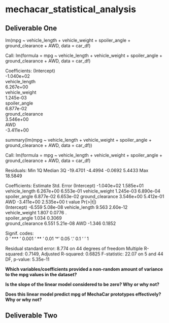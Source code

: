 # mechacar_statistical_analysis

## Deliverable One 

lm(mpg ~ vehicle_length + vehicle_weight + spoiler_angle + ground_clearance + AWD, data = car_df)

Call:
lm(formula = mpg ~ vehicle_length + vehicle_weight + spoiler_angle + 
    ground_clearance + AWD, data = car_df)

Coefficients:
     (Intercept)  
      -1.040e+02  
  vehicle_length  
       6.267e+00  
  vehicle_weight  
       1.245e-03  
   spoiler_angle  
       6.877e-02  
ground_clearance  
       3.546e+00  
             AWD  
      -3.411e+00  


summary(lm(mpg ~ vehicle_length + vehicle_weight + spoiler_angle + ground_clearance + AWD, data = car_df))

Call:
lm(formula = mpg ~ vehicle_length + vehicle_weight + spoiler_angle + 
    ground_clearance + AWD, data = car_df)

Residuals:
     Min       1Q   Median       3Q 
-19.4701  -4.4994  -0.0692   5.4433 
     Max 
 18.5849 

Coefficients:
                   Estimate Std. Error
(Intercept)      -1.040e+02  1.585e+01
vehicle_length    6.267e+00  6.553e-01
vehicle_weight    1.245e-03  6.890e-04
spoiler_angle     6.877e-02  6.653e-02
ground_clearance  3.546e+00  5.412e-01
AWD              -3.411e+00  2.535e+00
                 t value Pr(>|t|)    
(Intercept)       -6.559 5.08e-08 
vehicle_length     9.563 2.60e-12  
vehicle_weight     1.807   0.0776 .  
spoiler_angle      1.034   0.3069    
ground_clearance   6.551 5.21e-08 
AWD               -1.346   0.1852    

Signif. codes:  
  0 ‘ *** ’ 0.001 ‘ ** ’ 0.01 ‘*’ 0.05 ‘.’
  0.1 ‘ ’ 1

Residual standard error: 8.774 on 44 degrees of freedom
Multiple R-squared:  0.7149,	Adjusted R-squared:  0.6825 
F-statistic: 22.07 on 5 and 44 DF,  p-value: 5.35e-11

**Which variables/coefficients provided a non-random amount of variance to the mpg values in the dataset?** 


**Is the slope of the linear model considered to be zero? Why or why not?**


**Does this linear model predict mpg of MechaCar prototypes effectively? Why or why not?**



## Deliverable Two 


